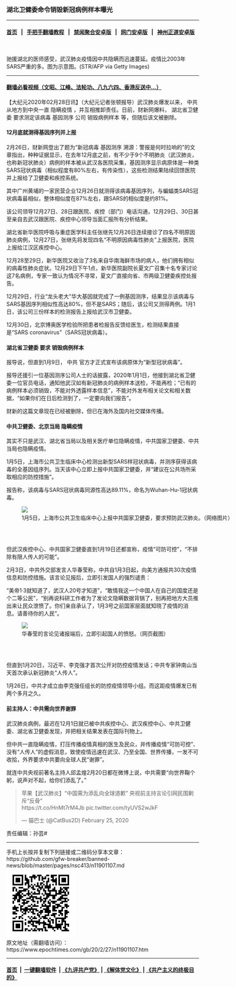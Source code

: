 ### 湖北卫健委命令销毁新冠病例样本曝光
------------------------

#### [首页](https://github.com/gfw-breaker/banned-news/blob/master/README.md) &nbsp;&nbsp;|&nbsp;&nbsp; [手把手翻墙教程](https://github.com/gfw-breaker/guides/wiki) &nbsp;&nbsp;|&nbsp;&nbsp; [禁闻聚合安卓版](https://github.com/gfw-breaker/bn-android) &nbsp;&nbsp;|&nbsp;&nbsp; [网门安卓版](https://github.com/oGate2/oGate) &nbsp;&nbsp;|&nbsp;&nbsp; [神州正道安卓版](https://github.com/SzzdOgate/update) 



<div><img alt="" class="aligncenter wp-post-image" src="https://i.epochtimes.com/assets/uploads/2020/02/GettyImages-1201428166-1-600x400.jpg"/>
<div class="red16 caption">
 <p>
  驰援湖北的医师感受，武汉肺炎疫情因中共隐瞒而迅速蔓延。疫情比2003年SARS严重的多。图为示意图。(STR/AFP via Getty Images)
 </p>
</div>
</div><hr/>

#### [翻墙必看视频（文昭、江峰、法轮功、八九六四、香港反送中...）](https://github.com/gfw-breaker/banned-news/blob/master/pages/link3.md)

<div><p>
 【大纪元2020年02月28日讯】（大纪元记者张顿报导）武汉肺炎爆发以来，
 <ok href="https://www.epochtimes.com/gb/tag/%E4%B8%AD%E5%85%B1.html">
  中共
 </ok>
 从地方到中央一直
 <ok href="https://www.epochtimes.com/gb/tag/%E9%9A%90%E7%9E%92%E7%96%AB%E6%83%85.html">
  隐瞒疫情
 </ok>
 ，并互相推卸责任。日前，财新网爆料，
 <ok href="https://www.epochtimes.com/gb/tag/%E6%B9%96%E5%8C%97%E7%9C%81%E5%8D%AB%E5%81%A5%E5%A7%94.html">
  湖北省卫健委
 </ok>
 要求测定该病毒
 <ok href="https://www.epochtimes.com/gb/tag/%E5%9F%BA%E5%9B%A0%E6%B5%8B%E5%BA%8F.html">
  基因测序
 </ok>
 公司
 <ok href="https://www.epochtimes.com/gb/tag/%E9%94%80%E6%AF%81%E7%97%85%E4%BE%8B%E6%A0%B7%E6%9C%AC.html">
  销毁病例样本
 </ok>
 等，但随后该文被删除。
</p>
<h4>
 <strong>
  12月底就测得基因序列并上报
 </strong>
</h4>
<p>
 2月26日，财新网登出了题为“新冠病毒
 <ok href="https://www.epochtimes.com/gb/tag/%E5%9F%BA%E5%9B%A0%E6%B5%8B%E5%BA%8F.html">
  基因测序
 </ok>
 溯源：警报是何时拉响的”的文章指出，种种证据显示，在去年12月底之前，有不少于9个不明肺炎（武汉肺炎，也称新冠状肺炎）病例的样本被从武汉各医院采集，基因测序显示病原体是一种类SARS冠状病毒（相似程度有80%左右，有传染性），这些检测结果陆续回馈医院并上报给了卫健委和疾控系统。
</p>
<p>
 其中广州黄埔的一家民营企业12月26日就测得该病毒基因序列，与蝙蝠类SARS冠状病毒最相似，整体相似度在87%左右，跟SARS的相似度是约81%。
</p>
<p>
 该公司领导12月27日、28日跟医院、疾控（部门）电话沟通，12月29日、30日甚至亲自去武汉跟医院、疾控中心领导当面汇报所有分析结果。
</p>
<p>
 湖北省新华医院呼吸与重症医学科主任张继先12月26日连续接诊了四名不明原因肺炎病例，12月27日，张继先将发现四名“不明原因病毒性肺炎”上报医院，医院上报给江汉区疾控中心。
</p>
<p>
 12月28至29日，新华医院又收治了3名来自华南海鲜市场的病人，他们拥有相似的病毒性肺炎症状。12月29日下午1点，新华医院副院长夏文广召集十名专家讨论这7名病例，专家一致认为情况不寻常，夏文广直接向省、市两级卫健委疾控处报告。
</p>
<p>
 12月29日，行业“龙头老大”华大基因就完成了一例基因测序，结果显示该病毒与SARS基因序列相似性高达80%，但不是SARS；随后，该公司又测得两例。1月1日，该公司三份样本的检测报告上报给武汉市卫健委。
</p>
<p>
 12月30日，北京博奥医学检验所把患者检报告反馈给医生，检测结果直接是“SARS coronavirus”（SARS冠状病毒）。
</p>
<h4>
 <strong>
  <ok href="https://www.epochtimes.com/gb/tag/%E6%B9%96%E5%8C%97%E7%9C%81%E5%8D%AB%E5%81%A5%E5%A7%94.html">
   湖北省卫健委
  </ok>
  要求
  <ok href="https://www.epochtimes.com/gb/tag/%E9%94%80%E6%AF%81%E7%97%85%E4%BE%8B%E6%A0%B7%E6%9C%AC.html">
   销毁病例样本
  </ok>
 </strong>
</h4>
<p>
 报导说，但直到1月9日，
 <ok href="https://www.epochtimes.com/gb/tag/%E4%B8%AD%E5%85%B1.html">
  中共
 </ok>
 官方才正式宣布该病原体为“新型冠状病毒”。
</p>
<p>
 报导还援引一位基因测序公司人士的话披露，2020年1月1日，他接到湖北省卫健委一位官员电话，通知他武汉如有新冠肺炎的病例样本送检，不能再检；“已有的病例样本必须销毁，不能对外透露样本信息”，不能对外发布相关论文和相关数据，“如果你们在日后检测到了，一定要向我们报告”。
</p>
<p>
 财新的这篇文章现在已经被删除，但已在海外及国内社交媒体传播。
</p>
<h4>
 <strong>
  中共卫健委、北京当局
  <ok href="https://www.epochtimes.com/gb/tag/%E9%9A%90%E7%9E%92%E7%96%AB%E6%83%85.html">
   隐瞒疫情
  </ok>
 </strong>
</h4>
<p>
 其实不只是武汉、湖北省当局以及相关医疗单位隐瞒疫情，中共国家卫健委、中共当局也隐瞒疫情。
</p>
<p>
 1月5日，上海市公共卫生临床中心检测出新型SARS样冠状病毒，并测序获得该病毒的全基因组序列。当天该中心立即上报中共国家卫健委，并“建议在公共场所采取相应的防控措施”。
</p>
<p>
 报告称，该病毒与SARS冠状病毒同源性高达89.11%，命名为Wuhan-Hu-1冠状病毒。
</p>
<figure class="wp-caption aligncenter" style="width: 549px">
 <img class="" src="https://i.epochtimes.com/assets/uploads/2020/02/15f3e87760119ba6_ttl7dayiJe_aeb0bacaa1a44856.jpg"/>
 <br/><figcaption class="wp-caption-text">
  1月5日，上海市公共卫生临床中心上报中共国家卫健委，要求预防武汉肺炎。（网络图片）
 </figcaption><br/>
</figure><br/>
<p>
 但武汉疾控中心、中共国家卫健委直到1月19日还都宣称，疫情“可防可控”，“不排除有限人传人的可能”。
</p>
<p>
 2月3日，中共外交部发言人华春莹称，中共自1月3日起，向美方通报共30次疫情信息和防控措施。该言论见报后，立即引发国人的强烈谴责：
</p>
<p>
 “美帝1·3就知道了，武汉人20号才知道”，“敢情我这一个中国人在自己的国度还是个二等公民”，“别再说科研工作者为了发论文隐瞒数据背锅了，别再把地方大员推出来让民众泄愤了。你们亲自承认了，1月3号之前国家层面就知晓了疫情的消息。请善待你的人民”。
</p>
<figure class="wp-caption aligncenter" style="width: 437px">
 <img class="size-large" src="https://i.epochtimes.com/assets/uploads/2020/02/c5e0b0dc4ddcd757e0ee8f875b8b923c.jpg"/>
 <br/><figcaption class="wp-caption-text">
  华春莹的言论见诸报端后，立即引起国人的愤怒。（网页截图）
 </figcaption><br/>
</figure><br/>
<p>
 但直到1月20日，习近平、李克强才首次公开对防控疫情发话；中共专家钟南山当天首次承认新冠肺炎“人传人”。
</p>
<p>
 1月26日，中共才成立由李克强任组长的防控疫情领导小组。而这距疫情爆发已有两个多月之久。
</p>
<h4>
 <strong>
  前主持人：中共需向世界谢罪
 </strong>
</h4>
<p>
 武汉肺炎病例，最迟在12月1日就已被中共疾控中心、武汉疾控中心、中共卫健委、湖北省卫健委发现，并把相关结果发表在国际刊物上。
</p>
<p>
 但中共一直隐瞒疫情，打压传播疫情真相的医生及民众，并传播疫情“可防可控”、没有“人传人”的虚假消息，致使疫情迅速在武汉、乃至全国、世界传播，一发不可收拾，外界要求中共要向全球人民“谢罪”。
</p>
<p>
 就连中共央视前著名主持人邱孟煌2月20日都在微博上说，中共需要“向世界鞠个躬，说声对不起，给你们添乱了。”
</p>
<blockquote class="twitter-tweet">
 <p dir="ltr" lang="zh">
  苹果【武汉肺炎】“中国需为添乱向全球道歉” 央视前主持言论引网民围剿斥“反骨”
  <br/>
  <ok href="https://t.co/HnMt7rM4Jb">
   https://t.co/HnMt7rM4Jb
  </ok>
  <ok href="https://t.co/tyUVS2wJkF">
   pic.twitter.com/tyUVS2wJkF
  </ok>
 </p>
 <p>
  — 猫巴士 (@CatBus2D)
  <ok href="https://twitter.com/CatBus2D/status/1232215776183980032?ref_src=twsrc%5Etfw">
   February 25, 2020
  </ok>
 </p>
</blockquote>
<p>
</p>
<p>
 责任编辑：孙芸#
</p>
</div>
<hr/>
手机上长按并复制下列链接或二维码分享本文章：<br/>
https://github.com/gfw-breaker/banned-news/blob/master/pages/nsc413/n11901107.md <br/>
<a href='https://github.com/gfw-breaker/banned-news/blob/master/pages/nsc413/n11901107.md'><img src='https://github.com/gfw-breaker/banned-news/blob/master/pages/nsc413/n11901107.md.png'/></a> <br/>
原文地址（需翻墙访问）：https://www.epochtimes.com/gb/20/2/27/n11901107.htm


------------------------
#### [首页](https://github.com/gfw-breaker/banned-news/blob/master/README.md) &nbsp;|&nbsp; [一键翻墙软件](https://github.com/gfw-breaker/nogfw/blob/master/README.md) &nbsp;| [《九评共产党》](https://github.com/gfw-breaker/9ping.md/blob/master/README.md#九评之一评共产党是什么) | [《解体党文化》](https://github.com/gfw-breaker/jtdwh.md/blob/master/README.md) | [《共产主义的终极目的》](https://github.com/gfw-breaker/gczydzjmd.md/blob/master/README.md)


<img src='http://gfw-breaker.win/banned-news/pages/nsc413/n11901107.md' width='0px' height='0px'/>